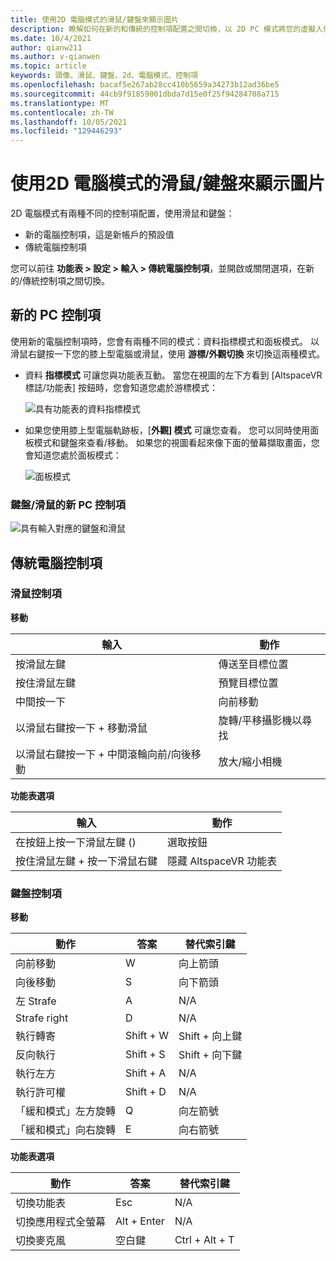```yaml
---
title: 使用2D 電腦模式的滑鼠/鍵盤來顯示圖片
description: 瞭解如何在新的和傳統的控制項配置之間切換，以 2D PC 模式將您的虛擬人偶與滑鼠和鍵盤移動。
ms.date: 10/4/2021
author: qianw211
ms.author: v-qianwen
ms.topic: article
keywords: 頭像、滑鼠、鍵盤、2d、電腦模式、控制項
ms.openlocfilehash: bacaf5e267ab28cc410b5659a34273b12ad36be5
ms.sourcegitcommit: 44cb9f91859001dbda7d15e0f25f94284708a715
ms.translationtype: MT
ms.contentlocale: zh-TW
ms.lasthandoff: 10/05/2021
ms.locfileid: "129446293"
---
```

# <a name="avatar-controls-with-mousekeyboard-in-2d-pc-mode"></a>使用2D 電腦模式的滑鼠/鍵盤來顯示圖片

2D 電腦模式有兩種不同的控制項配置，使用滑鼠和鍵盤：
* 新的電腦控制項，這是新帳戶的預設值
* 傳統電腦控制項

您可以前往 **功能表 > 設定 > 輸入 > 傳統電腦控制項**，並開啟或關閉選項，在新的/傳統控制項之間切換。

## <a name="new-pc-controls"></a>新的 PC 控制項

使用新的電腦控制項時，您會有兩種不同的模式：資料指標模式和面板模式。 以滑鼠右鍵按一下您的膝上型電腦或滑鼠，使用 **游標/外觀切換** 來切換這兩種模式。

* 資料 **指標模式** 可讓您與功能表互動。 當您在視圖的左下方看到 [AltspaceVR 標誌/功能表] 按鈕時，您會知道您處於游標模式：

    ![具有功能表的資料指標模式](images/avatar-controls-img-01.png)

* 如果您使用膝上型電腦軌跡板，[**外觀] 模式** 可讓您查看。 您可以同時使用面板模式和鍵盤來查看/移動。 如果您的視圖看起來像下面的螢幕擷取畫面，您會知道您處於面板模式：

    ![面板模式](images/avatar-controls-img-02.png)

### <a name="new-pc-controls-for-keyboard--mouse"></a>鍵盤/滑鼠的新 PC 控制項

![具有輸入對應的鍵盤和滑鼠](images/keyboard-mouse-controls.svg)

## <a name="classic-pc-controls"></a>傳統電腦控制項 

### <a name="mouse-controls"></a>滑鼠控制項

**移動**

| 輸入 | 動作 |
|---|---|
| 按滑鼠左鍵 | 傳送至目標位置 |
| 按住滑鼠左鍵 | 預覽目標位置 |
| 中間按一下 | 向前移動 |
| 以滑鼠右鍵按一下 + 移動滑鼠 | 旋轉/平移攝影機以尋找 |
| 以滑鼠右鍵按一下 + 中間滾輪向前/向後移動 | 放大/縮小相機 |

**功能表選項**

| 輸入 | 動作 |
|---|---|
| 在按鈕上按一下滑鼠左鍵 ()  | 選取按鈕 |
| 按住滑鼠左鍵 + 按一下滑鼠右鍵 | 隱藏 AltspaceVR 功能表 |

### <a name="keyboard-controls"></a>鍵盤控制項

**移動**

| 動作 | 答案 | 替代索引鍵 |
|---|---|---|
| 向前移動 | W | 向上箭頭 |
| 向後移動 | S | 向下箭頭 |
| 左 Strafe | A | N/A |
| Strafe right | D | N/A |
| 執行轉寄 | Shift + W | Shift + 向上鍵 |
| 反向執行 | Shift + S | Shift + 向下鍵 |
| 執行左方 | Shift + A | N/A |
| 執行許可權 | Shift + D | N/A |
| 「緩和模式」左方旋轉 | Q | 向左箭號 |
| 「緩和模式」向右旋轉 | E | 向右箭號 |

**功能表選項**

| 動作 | 答案 | 替代索引鍵 |
|---|---|---|
| 切換功能表 | Esc | N/A |
| 切換應用程式全螢幕 | Alt + Enter | N/A |
| 切換麥克風 | 空白鍵 | Ctrl + Alt + T |